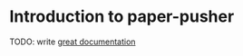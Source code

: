 # Introduction to paper-pusher

TODO: write [great documentation](http://jacobian.org/writing/what-to-write/)
